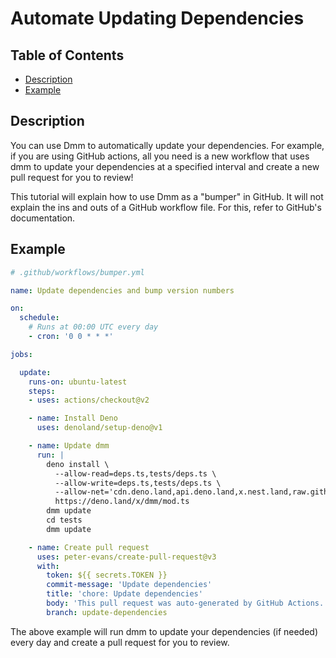 # Automate Updating Dependencies

## Table of Contents

- [Description](#description)
- [Example](#example)

## Description

You can use Dmm to automatically update your dependencies. For example, if you
are using GitHub actions, all you need is a new workflow that uses dmm to update
your dependencies at a specified interval and create a new pull request for you
to review!

This tutorial will explain how to use Dmm as a "bumper" in GitHub. It will not
explain the ins and outs of a GitHub workflow file. For this, refer to GitHub's
documentation.

## Example

```yml
# .github/workflows/bumper.yml

name: Update dependencies and bump version numbers

on:
  schedule:
    # Runs at 00:00 UTC every day
    - cron: '0 0 * * *'

jobs:

  update:
    runs-on: ubuntu-latest
    steps:
    - uses: actions/checkout@v2

    - name: Install Deno
      uses: denoland/setup-deno@v1

    - name: Update dmm
      run: |
        deno install \
          --allow-read=deps.ts,tests/deps.ts \
          --allow-write=deps.ts,tests/deps.ts \
          --allow-net='cdn.deno.land,api.deno.land,x.nest.land,raw.githubusercontent.com,github.com,api.github.com' \
          https://deno.land/x/dmm/mod.ts
        dmm update
        cd tests
        dmm update

    - name: Create pull request
      uses: peter-evans/create-pull-request@v3
      with:
        token: ${{ secrets.TOKEN }}
        commit-message: 'Update dependencies'
        title: 'chore: Update dependencies'
        body: 'This pull request was auto-generated by GitHub Actions.'
        branch: update-dependencies
```

The above example will run dmm to update your dependencies (if needed) every day
and create a pull request for you to review.
